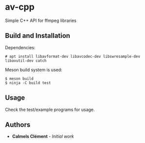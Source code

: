 # av-cpp
Simple C++ API for ffmpeg libraries

## Build and Installation

Dependencies:

```console
# apt install libavformat-dev libavcodec-dev libswresample-dev libavutil-dev catch
```

Meson build system is used:

```console
$ meson build
$ ninja -C build test
```

## Usage

Check the test/example programs for usage.

## Authors

* **Calmels Clément** - *Initial work*
